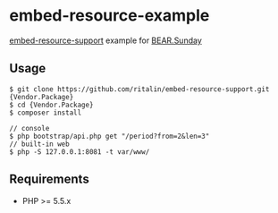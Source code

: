# embed-resource-example

[embed-resource-support](https://github.com/ritalin/embed-resource-support) example for [BEAR.Sunday](https://github.com/bearsunday/BEAR.Sunday)

## Usage
    $ git clone https://github.com/ritalin/embed-resource-support.git {Vendor.Package}
    $ cd {Vendor.Package}
    $ composer install

    // console
    $ php bootstrap/api.php get "/period?from=2&len=3"
    // built-in web
    $ php -S 127.0.0.1:8081 -t var/www/

## Requirements

 * PHP >= 5.5.x

